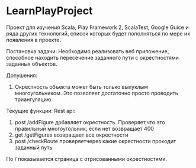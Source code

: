 # LearnPlayProject
Проект для изучения Scala, Play Framework 2, ScalaTest, Google Guice и ряда других технологий,
список которых будет пополняться по мере их появления в проекте.

Постановка задачи:
Необходимо реализовать веб приложение, способное находить пересечение заданного пути с окрестностями заданных объектов.

Допушения:
1) Окрестность объекта может быть только выпуклым многоугольником. Это позволяет достаточно просто проводить триангуляцию.

Текущие функции:
Rest api:
1) post /addFigure  добавляет окрестность. Проверяет,что это правильный многоугольник, если нет возвращает 400
2) get /getFigures возвращает все окрестности
3) post /checkRoute  проверяетчерез какие окрестности проходит заданный путь

По /  показывается страница с отрисованными окрестностями.

